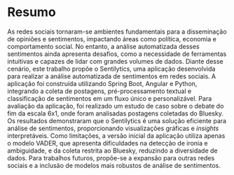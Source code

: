 # Resumo

As redes sociais tornaram-se ambientes fundamentais para a disseminação de opiniões e sentimentos, impactando áreas como política, economia e comportamento social. No entanto, a análise automatizada desses sentimentos ainda apresenta desafios, como a necessidade de ferramentas intuitivas e capazes de lidar com grandes volumes de dados. Diante desse cenário, este trabalho propõe o Sentilytics, uma aplicação desenvolvida para realizar a análise automatizada de sentimentos em redes sociais. A aplicação foi construída utilizando Spring Boot, Angular e Python, integrando a coleta de postagens, pré-processamento textual e classificação de sentimentos em um fluxo único e personalizável. Para avaliação da aplicação, foi realizado um estudo de caso sobre o debate do fim da escala 6x1, onde foram analisadas postagens coletadas do Bluesky. Os resultados demonstraram que o Sentilytics é uma solução eficiente para análise de sentimentos, proporcionando visualizações gráficas e *insights* interpretáveis. Como limitações, a versão inicial da aplicação utiliza apenas o modelo VADER, que apresenta dificuldades na detecção de ironia e ambiguidade, e da coleta restrita ao Bluesky, reduzindo a diversidade de dados. Para trabalhos futuros, propõe-se a expansão para outras redes sociais e a inclusão de modelos mais robustos de análise de sentimentos.
